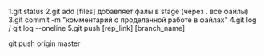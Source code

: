 1.git status
2.git add [files] добавляет фалы в stage (через . все файлы)
3.git commit -m "комментарий о проделанной работе в файлах"
4.git log / git log --oneline
5.git push [rep_link] [branch_name]

git push origin master